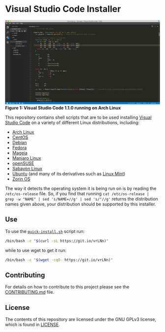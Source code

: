 # Visual Studio Code Installer
<p>
  <img src="/images/VSCode-1.1.0-Arch.png" alt="Visual Studio Code 1.1.0 running on Arch Linux">
  <caption><b>Figure 1: Visual Studio Code 1.1.0 running on Arch Linux</b></caption>
</p>

This repository contains shell scripts that are to be used installing [Visual Studio Code](http://code.visualstudio.com/) on a variety of different Linux distributions, including:

* [Arch Linux](https://www.archlinux.org)
* [CentOS](https://www.centos.org/)
* [Debian](https://www.debian.org/)
* [Fedora](https://getfedora.org/)
* [Mageia](http://www.mageia.org/en/)
* [Manjaro Linux](https://manjaro.github.io/)
* [openSUSE](https://www.opensuse.org/)
* [Sabayon Linux](http://www.sabayon.org/)
* [Ubuntu](http://www.ubuntu.com/) (and many of its derivatives such as [Linux Mint](https://linuxmint.com/))
* [Zorin OS](http://zorinos.com/)

The way it detects the operating system it is being run on is by reading the `/etc/os-release` file. So, if you find that running `cat /etc/os-release | grep -w "NAME" | sed 's/NAME=//g' | sed 's/"//g'` returns the distribution names given above, your distribution should be supported by this installer.

## Use
To use the [`quick-install.sh`](https://github.com/fusion809/VScode-installer/blob/master/quick-install.sh) script run:

```bash
/bin/bash -c "$(curl -sL https://git.io/vrLNn)"
```

while to use wget to get it run:

```bash
/bin/bash -c "$(wget -cqO- https://git.io/vrLNn)"
```

## Contributing
For details on how to contribute to this project please see the [CONTRIBUTING.md](/CONTRIBUTING.md) file.

## License
The contents of this repository are licensed under the GNU GPLv3 license, which is found in [LICENSE](/LICENSE).
